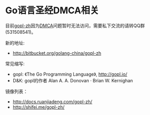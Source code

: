 # Go语言圣经DMCA相关

目前[gopl-zh](https://github.com/golang-china/gopl-zh)因为[DMCA](https://github.com/github/dmca/blob/master/2016-02-03-TheGoProgrammingLanguage.md)问题暂时无法访问，需要私下交流的请转QQ群(531508541)。

新的地址:

- http://bitbucket.org/golang-china/gopl-zh

常见缩写:

- gopl: 《The Go Programming Language》, http://gopl.io/
- D&K: gopl的作者 Alan A. A. Donovan · Brian W. Kernighan

镜像列表：

- http://docs.ruanjiadeng.com/gopl-zh/
- http://shifei.me/gopl-zh/
